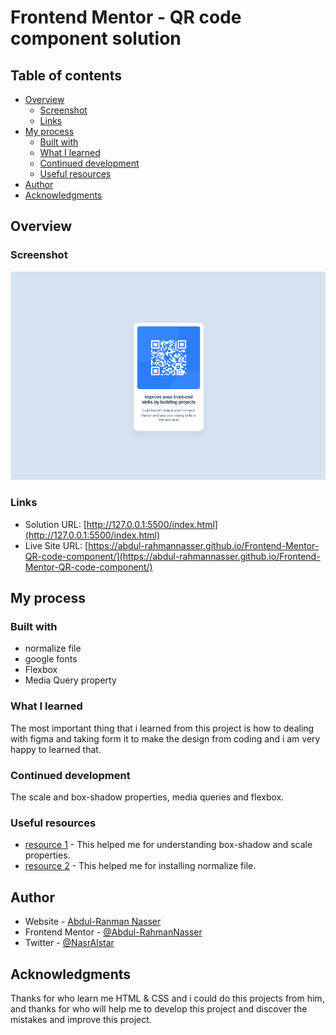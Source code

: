# Frontend Mentor - QR code component solution

## Table of contents

- [Overview](#overview)
  - [Screenshot](#screenshot)
  - [Links](#links)
- [My process](#my-process)
  - [Built with](#built-with)
  - [What I learned](#what-i-learned)
  - [Continued development](#continued-development)
  - [Useful resources](#useful-resources)
- [Author](#author)
- [Acknowledgments](#acknowledgments)

## Overview

### Screenshot

![picture for the project](./screenshot.jpg)

### Links

- Solution URL: [http://127.0.0.1:5500/index.html](http://127.0.0.1:5500/index.html)
- Live Site URL: [https://abdul-rahmannasser.github.io/Frontend-Mentor-QR-code-component/](https://abdul-rahmannasser.github.io/Frontend-Mentor-QR-code-component/)

## My process

### Built with

- normalize file
- google fonts
- Flexbox
- Media Query property

### What I learned

The most important thing that i learned from this project is how to dealing with figma and taking form it to make the design from coding and i am very happy to learned that.

### Continued development

The scale and box-shadow properties, media queries and flexbox.

### Useful resources

- [resource 1](https://www.w3schools.com/css/) - This helped me for understanding box-shadow and scale properties.
- [resource 2](https://necolas.github.io/normalize.css/) - This helped me for installing normalize file.

## Author

- Website - [Abdul-Ranman Nasser](http://127.0.0.1:5500/index.html)
- Frontend Mentor - [@Abdul-RahmanNasser](https://www.frontendmentor.io/profile/Abdul-RahmanNasser)
- Twitter - [@NasrAlstar](https://x.com/NasrAlstar)

## Acknowledgments

Thanks for who learn me HTML & CSS and i could do this projects from him, and thanks for who will help me to develop this project and discover the mistakes and improve this project.